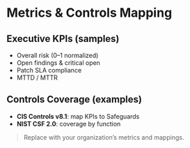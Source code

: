 # Metrics & Controls Mapping

## Executive KPIs (samples)
- Overall risk (0–1 normalized)
- Open findings & critical open
- Patch SLA compliance
- MTTD / MTTR

## Controls Coverage (examples)
- **CIS Controls v8.1**: map KPIs to Safeguards
- **NIST CSF 2.0**: coverage by function

> Replace with your organization’s metrics and mappings.
